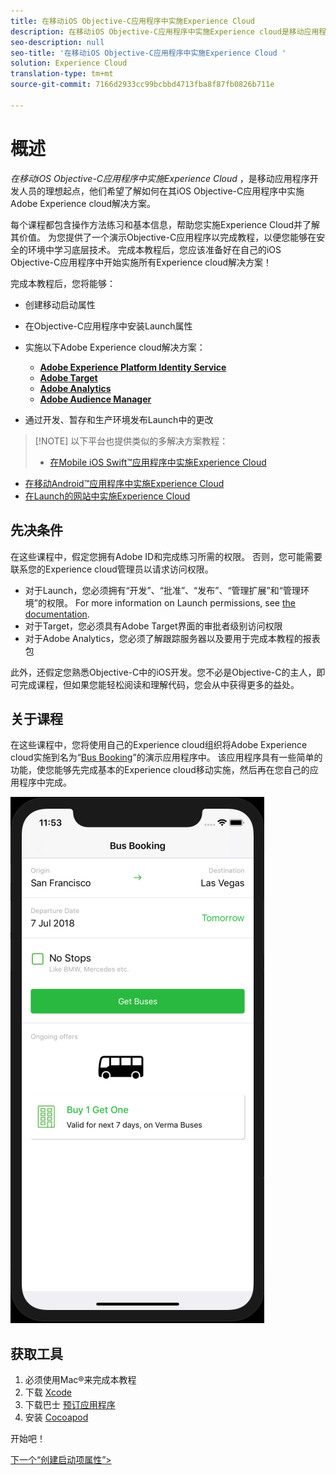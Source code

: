 ```yaml
---
title: 在移动iOS Objective-C应用程序中实施Experience Cloud
description: 在移动iOS Objective-C应用程序中实施Experience cloud是移动应用程序开发人员的理想起点，他们希望了解如何在其移动iOS Objective-C应用程序中实施Adobe Experience cloud解决方案。
seo-description: null
seo-title: '在移动iOS Objective-C应用程序中实施Experience Cloud '
solution: Experience Cloud
translation-type: tm+mt
source-git-commit: 7166d2933cc99bcbbd4713fba8f87fb0826b711e

---
```



# 概述

_在移动iOS Objective-C应用程序中实施Experience Cloud_ ，是移动应用程序开发人员的理想起点，他们希望了解如何在其iOS Objective-C应用程序中实施Adobe Experience cloud解决方案。

每个课程都包含操作方法练习和基本信息，帮助您实施Experience Cloud并了解其价值。  为您提供了一个演示Objective-C应用程序以完成教程，以便您能够在安全的环境中学习底层技术。 完成本教程后，您应该准备好在自己的iOS Objective-C应用程序中开始实施所有Experience cloud解决方案！

完成本教程后，您将能够：

* 创建移动启动属性

* 在Objective-C应用程序中安装Launch属性

* 实施以下Adobe Experience cloud解决方案：
   * **[Adobe Experience Platform Identity Service](id-service.md)**
   * **[Adobe Target](target-vec.md)**
   * **[Adobe Analytics](analytics.md)**
   * **[Adobe Audience Manager](audience-manager.md)**

* 通过开发、暂存和生产环境发布Launch中的更改

>[!NOTE] 以下平台也提供类似的多解决方案教程：
>
> * [在Mobile iOS Swift™应用程序中实施Experience Cloud](/help/mobile-ios-swift-implementation/index.md)
* [在移动Android™应用程序中实施Experience Cloud](/help/mobile-android-implementation/index.md)
* [在Launch的网站中实施Experience Cloud](/help/website-implementation/index.md)


## 先决条件

在这些课程中，假定您拥有Adobe ID和完成练习所需的权限。 否则，您可能需要联系您的Experience cloud管理员以请求访问权限。

* 对于Launch，您必须拥有“开发”、“批准”、“发布”、“管理扩展”和“管理环境”的权限。 For more information on Launch permissions, see [the documentation](https://docs.adobe.com/content/help/en/launch/using/reference/admin/user-permissions.html).
* 对于Target，您必须具有Adobe Target界面的审批者级别访问权限
* 对于Adobe Analytics，您必须了解跟踪服务器以及要用于完成本教程的报表包

此外，还假定您熟悉Objective-C中的iOS开发。您不必是Objective-C的主人，即可完成课程，但如果您能轻松阅读和理解代码，您会从中获得更多的益处。

## 关于课程

在这些课程中，您将使用自己的Experience cloud组织将Adobe Experience cloud实施到名为“[Bus Booking](https://github.com/Adobe-Marketing-Cloud/busbooking-mobileapps)”的演示应用程序中。 该应用程序具有一些简单的功能，使您能够先完成基本的Experience cloud移动实施，然后再在您自己的应用程序中完成。

[![巴士预订应用程序](images/mobile-busBookingApp.png)](https://github.com/Adobe-Marketing-Cloud/busbooking-mobileapps)

## 获取工具

1. 必须使用Mac®来完成本教程
1. 下载 [Xcode](https://developer.apple.com/xcode/)
1. 下载巴士 [预订应用程序](https://github.com/Adobe-Marketing-Cloud/busbooking-mobileapps)
1. 安装 [Cocoapod](https://guides.cocoapods.org/using/getting-started.html)

开始吧！

[下一个“创建启动项属性”&gt;](launch-create-a-property.md)